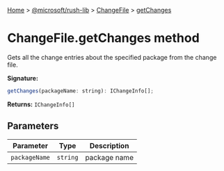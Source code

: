 [Home](./index) &gt; [@microsoft/rush-lib](./rush-lib.md) &gt; [ChangeFile](./rush-lib.changefile.md) &gt; [getChanges](./rush-lib.changefile.getchanges.md)

# ChangeFile.getChanges method

Gets all the change entries about the specified package from the change file.

**Signature:**
```javascript
getChanges(packageName: string): IChangeInfo[];
```
**Returns:** `IChangeInfo[]`

## Parameters

|  Parameter | Type | Description |
|  --- | --- | --- |
|  `packageName` | `string` | package name |

